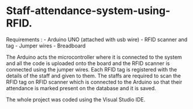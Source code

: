 # Staff-attendance-system-using-RFID.
Requirements : - Arduino UNO (attached with usb wire)
               - RFID scanner and tag
               - Jumper wires
               - Breadboard
               
The Arduino acts the microcontroller where it is connected to the system and all the code is uploaded onto the board and the RFID scanner is connected using the jumper wires. Each RFID tag is registered with the details of the staff and given to them. The staffs are required to scan the RFID tag on RFID scanner which is connected to the Arduino so that their attendance is marked present on the database and it is saved.

The whole project was coded using the Visual Studio IDE.
